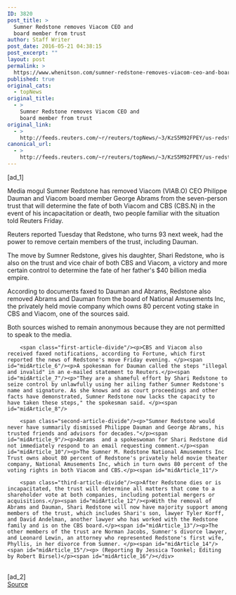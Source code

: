 ```yaml
---
ID: 3820
post_title: >
  Sumner Redstone removes Viacom CEO and
  board member from trust
author: Staff Writer
post_date: 2016-05-21 04:38:15
post_excerpt: ""
layout: post
permalink: >
  https://www.whenitson.com/sumner-redstone-removes-viacom-ceo-and-board-member-from-trust/
published: true
original_cats:
  - topNews
original_title:
  - >
    Sumner Redstone removes Viacom CEO and
    board member from trust
original_link:
  - >
    http://feeds.reuters.com/~r/reuters/topNews/~3/KzS5M92FPEY/us-redstone-trust-idUSKCN0YC02K
canonical_url:
  - >
    http://feeds.reuters.com/~r/reuters/topNews/~3/KzS5M92FPEY/us-redstone-trust-idUSKCN0YC02K
---
```

 [ad_1]
<br><div id="articleText">
<span id="midArticle_start"/>

<span id="midArticle_0"/><span class="focusParagraph" readability="6"><p><span class="articleLocatio&lt;/span&gt;n">Media mogul Sumner Redstone has removed Viacom (<span id="symbol_VIAB.O_0">VIAB.O</span>) CEO Philippe Dauman and Viacom board member George Abrams from the seven-person trust that will determine the fate of both Viacom and CBS (<span id="symbol_CBS.N_1">CBS.N</span>) in the event of his incapacitation or death, two people familiar with the situation told Reuters Friday. </span></p></span><span id="midArticle_1"/><p>Reuters reported Tuesday that Redstone, who turns 93 next week, had the power to remove certain members of the trust, including Dauman.</p><span id="midArticle_2"/><p>The move by Sumner Redstone, gives his daughter, Shari Redstone, who is also on the trust and vice chair of both CBS and Viacom, a victory and more certain control to determine the fate of her father's $40 billion media empire.</p><span id="midArticle_3"/><p>According to documents faxed to Dauman and Abrams, Redstone also removed Abrams and Dauman from the board of National Amusements Inc, the privately held movie company which owns 80 percent voting stake in CBS and Viacom, one of the sources said.</p><span id="midArticle_4"/><p>Both sources wished to remain anonymous because they are not permitted to speak to the media.</p><span id="midArticle_5"/>
        
        <span class="first-article-divide"/><p>CBS and Viacom also received faxed notifications, according to Fortune, which first reported the news of Redstone's move Friday evening. </p><span id="midArticle_6"/><p>A spokesman for Dauman called the steps "illegal and invalid" in an e-mailed statement to Reuters.</p><span id="midArticle_7"/><p>"They are a shameful effort by Shari Redstone to seize control by unlawfully using‎ her ailing father Sumner Redstone's name and signature. As she knows and as court proceedings and other facts have demonstrated, Sumner Redstone now lacks the capacity to have taken these steps," the spokesman said. </p><span id="midArticle_8"/>
        
        <span class="second-article-divide"/><p>"Sumner Redstone would never have summarily dismissed Philippe Dauman and George Abrams, his trusted friends and advisors for decades."</p><span id="midArticle_9"/><p>Abrams  and a spokeswoman for Shari Redstone did not immediately respond to an email requesting comment.</p><span id="midArticle_10"/><p>The Sumner M. Redstone National Amusements Inc Trust owns about 80 percent of Redstone's privately held movie theater company, National Amusements Inc, which in turn owns 80 percent of the voting rights in both Viacom and CBS.</p><span id="midArticle_11"/>
        
        <span class="third-article-divide"/><p>After Redstone dies or is incapacitated, the trust will determine all matters that come to a shareholder vote at both companies, including potential mergers or acquisitions.</p><span id="midArticle_12"/><p>With the removal of Abrams and Dauman, Shari Redstone will now have majority support among members of the trust, which includes Shari's son, lawyer Tyler Korff, and David Andelman, another lawyer who has worked with the Redstone family and is on the CBS board.</p><span id="midArticle_13"/><p>The other members of the trust are Norman Jacobs, Sumner's divorce lawyer, and Leonard Lewin, an attorney who represented Redstone's first wife, Phyllis, in her divorce from Sumner. </p><span id="midArticle_14"/><span id="midArticle_15"/><p> (Reporting By Jessica Toonkel; Editing by Robert Birsel)</p><span id="midArticle_16"/></div>
<br>[ad_2]
<br><a href="http://feeds.reuters.com/~r/reuters/topNews/~3/KzS5M92FPEY/us-redstone-trust-idUSKCN0YC02K">Source </a>